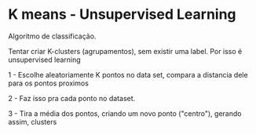 # K means - Unsupervised Learning

Algoritmo de classificação.


Tentar criar K-clusters (agrupamentos), sem existir uma label. Por isso é unsupervised learning

1 - Escolhe aleatoriamente K pontos no data set, compara a distancia dele para os pontos proximos

2 - Faz isso pra cada ponto no dataset. 

3 - Tira a média dos pontos, criando um novo ponto ("centro"), gerando assim, clusters
